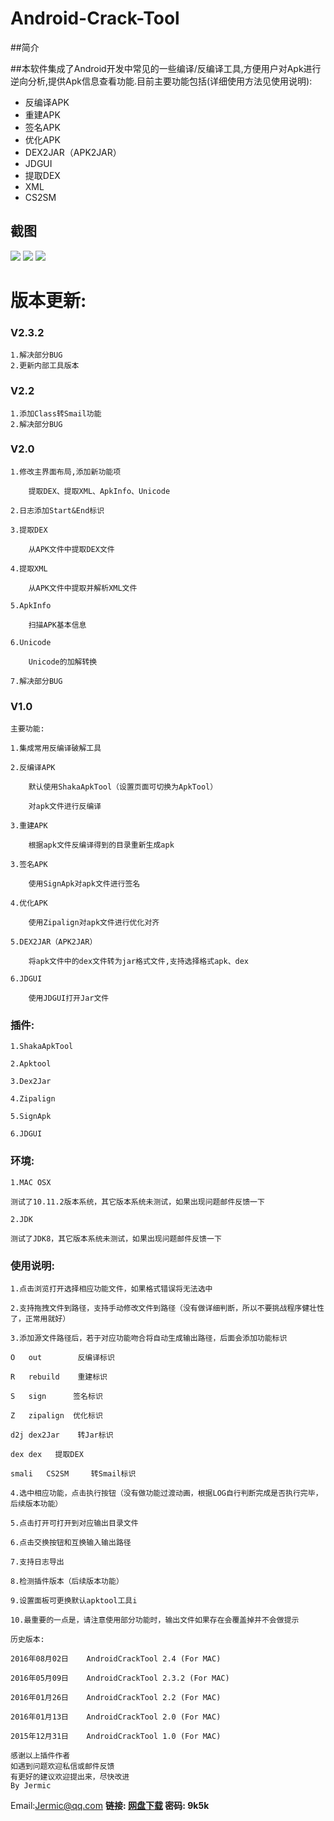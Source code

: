 Android-Crack-Tool
=================
##简介

##本软件集成了Android开发中常见的一些编译/反编译工具,方便用户对Apk进行逆向分析,提供Apk信息查看功能.目前主要功能包括(详细使用方法见使用说明):
- 反编译APK
- 重建APK
- 签名APK
- 优化APK
- DEX2JAR（APK2JAR）
- JDGUI
- 提取DEX
- XML
- CS2SM

## 截图
![](http://diycode.b0.upaiyun.com/photo/2016/11b0d05f0155c0de1aef587d11b5a1f6.png)
![](http://diycode.b0.upaiyun.com/photo/2016/8a3b1a71b6bd0e40cda9abfea6e2fff2.png)
![](http://diycode.b0.upaiyun.com/photo/2016/a5508a976032fd4c21f6ea554b9f4e7d.png)

# 版本更新:

### V2.3.2
```
1.解决部分BUG
2.更新内部工具版本
```
### V2.2
```
1.添加Class转Smail功能
2.解决部分BUG
```

### V2.0

```
1.修改主界面布局,添加新功能项

	提取DEX、提取XML、ApkInfo、Unicode

2.日志添加Start&End标识

3.提取DEX

	从APK文件中提取DEX文件

4.提取XML

	从APK文件中提取并解析XML文件

5.ApkInfo

	扫描APK基本信息

6.Unicode

	Unicode的加解转换

7.解决部分BUG

```

### V1.0
```
主要功能:

1.集成常用反编译破解工具

2.反编译APK

	默认使用ShakaApkTool（设置页面可切换为ApkTool）

	对apk文件进行反编译

3.重建APK

	根据apk文件反编译得到的目录重新生成apk

3.签名APK

	使用SignApk对apk文件进行签名

4.优化APK

	使用Zipalign对apk文件进行优化对齐

5.DEX2JAR（APK2JAR）

	将apk文件中的dex文件转为jar格式文件,支持选择格式apk、dex

6.JDGUI

	使用JDGUI打开Jar文件

```
### 插件:
```
1.ShakaApkTool

2.Apktool

3.Dex2Jar

4.Zipalign

5.SignApk

6.JDGUI
```

### 环境:
```
1.MAC OSX

测试了10.11.2版本系统，其它版本系统未测试，如果出现问题邮件反馈一下

2.JDK

测试了JDK8，其它版本系统未测试，如果出现问题邮件反馈一下
```

### 使用说明:
```
1.点击浏览打开选择相应功能文件，如果格式错误将无法选中

2.支持拖拽文件到路径，支持手动修改文件到路径（没有做详细判断，所以不要挑战程序健壮性了，正常用就好）

3.添加源文件路径后，若于对应功能吻合将自动生成输出路径，后面会添加功能标识

O	out        反编译标识

R	rebuild    重建标识

S	sign      签名标识

Z	zipalign  优化标识

d2j	dex2Jar    转Jar标识

dex	dex	  提取DEX

smali	CS2SM	  转Smail标识

4.选中相应功能，点击执行按钮（没有做功能过渡动画，根据LOG自行判断完成是否执行完毕，后续版本功能）

5.点击打开可打开到对应输出目录文件

6.点击交换按钮和互换输入输出路径

7.支持日志导出

8.检测插件版本（后续版本功能）

9.设置面板可更换默认apktool工具i

10.最重要的一点是，请注意使用部分功能时，输出文件如果存在会覆盖掉并不会做提示

历史版本:

2016年08月02日    AndroidCrackTool 2.4 (For MAC)

2016年05月09日    AndroidCrackTool 2.3.2 (For MAC)

2016年01月26日    AndroidCrackTool 2.2 (For MAC)

2016年01月13日    AndroidCrackTool 2.0 (For MAC)

2015年12月31日    AndroidCrackTool 1.0 (For MAC)
```

```
感谢以上插件作者
如遇到问题欢迎私信或邮件反馈
有更好的建议欢迎提出来，尽快改进
By Jermic
```

Email:Jermic@qq.com
**链接: [网盘下载](https://pan.baidu.com/s/1mhWpG60) 密码: 9k5k**
